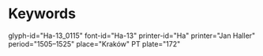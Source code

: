 # Keywords
glyph-id="Ha-13_0115"
font-id="Ha-13"
printer-id="Ha"
printer="Jan Haller"
period="1505–1525"
place="Kraków"
PT plate="172"

